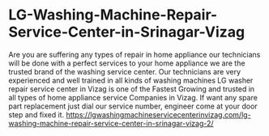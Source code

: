 # LG-Washing-Machine-Repair-Service-Center-in-Srinagar-Vizag
 Are you are suffering any types of repair in home appliance our technicians will be done with a perfect services to your home appliance we are the trusted brand of the washing service center. Our technicians are very experienced and well trained in all kinds of washing machines LG washer repair service center in Vizag is one of the Fastest Growing and trusted in all types of home appliance service Companies in Vizag. If want any spare part replacement just dial our service number, engineer come at your door step and fixed it. https://lgwashingmachineservicecenterinvizag.com/lg-washing-machine-repair-service-center-in-srinagar-vizag-2/

